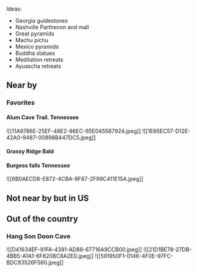 Ideas:

- Georgia guidestones
- Nashville Parthenon and mall
- Great pyramids
- Machu pichu
- Mexico pyramids
- Buddha statues
- Meditation retreats
- Ayuascha retreats

## Near by

### Favorites

#### Alum Cave Trail. Tennessee
![[11A9786E-25EF-48E2-86EC-65E045587924.jpeg]]
![[1E65EC57-D12E-42A0-9487-00898B447DC5.jpeg]]

#### Grassy Ridge Bald


#### Burgess falls Tennessee
![[8B0AECD8-E872-4CBA-8F87-2F99C411E15A.jpeg]]

## Not near by but in US


## Out of the country

### Hang Son Doon Cave
![[D41634EF-91FA-4391-AD88-67716A9CCB00.jpeg]]
![[21D1BE78-27DB-4BB5-A1A1-6F820BC8A2ED.jpeg]]
![[591950F1-0146-4F0E-97FC-BDC93526F560.jpeg]]